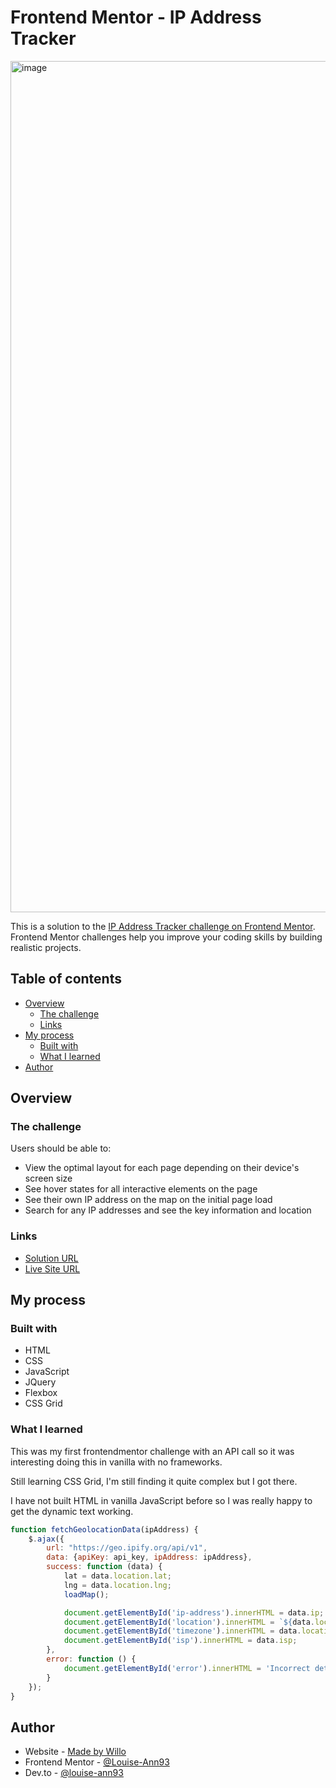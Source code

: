 # Frontend Mentor - IP Address Tracker

<img width="1362" alt="image" src="https://user-images.githubusercontent.com/103186430/236706332-4e237ea8-dd9a-4bfb-ad92-95158207e140.png">

This is a solution to the [IP Address Tracker challenge on Frontend Mentor](https://www.frontendmentor.io/challenges/ip-address-tracker-I8-0yYAH0/hub). Frontend Mentor challenges help you improve your coding skills by building realistic projects.

## Table of contents

- [Overview](#overview)
	- [The challenge](#the-challenge)
	- [Links](#links)
- [My process](#my-process)
	- [Built with](#built-with)
	- [What I learned](#what-i-learned)
- [Author](#author)

## Overview

### The challenge

Users should be able to:

- View the optimal layout for each page depending on their device's screen size
- See hover states for all interactive elements on the page
- See their own IP address on the map on the initial page load
- Search for any IP addresses and see the key information and location


### Links

- [Solution URL](https://www.frontendmentor.io/solutions/ip-address-tracker-vanilla-html-css-and-jqueryjavascript-x0XYLcWK65)
- [Live Site URL](https://ip-map-challenge.netlify.app/)

## My process

### Built with

- HTML
- CSS
- JavaScript
- JQuery
- Flexbox
- CSS Grid

### What I learned

This was my first frontendmentor challenge with an API call so it was interesting doing this in vanilla with no frameworks.

Still learning CSS Grid, I'm still finding it quite complex but I got there.

I have not built HTML in vanilla JavaScript before so I was really happy to get the dynamic text working.

```js
function fetchGeolocationData(ipAddress) {
	$.ajax({
		url: "https://geo.ipify.org/api/v1",
		data: {apiKey: api_key, ipAddress: ipAddress},
		success: function (data) {
			lat = data.location.lat;
			lng = data.location.lng;
			loadMap();

			document.getElementById('ip-address').innerHTML = data.ip;
			document.getElementById('location').innerHTML = `${data.location.city}, ${data.location.country}, <br> ${data.location.region}, ${data.location.postcode ? data.location.postcode : ''}`;
			document.getElementById('timezone').innerHTML = data.location.timezone;
			document.getElementById('isp').innerHTML = data.isp;
		},
		error: function () {
			document.getElementById('error').innerHTML = 'Incorrect details added. Please try again';
		}
	});
}
```

## Author

- Website - [Made by Willo](https://madebywillo.co.uk/)
- Frontend Mentor - [@Louise-Ann93](https://www.frontendmentor.io/profile/Louise-Ann93)
- Dev.to - [@louise-ann93](https://dev.to/louiseann93)

